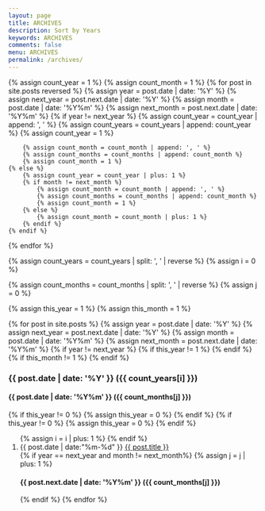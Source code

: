 ```yaml
---
layout: page
title: ARCHIVES
description: Sort by Years
keywords: ARCHIVES
comments: false
menu: ARCHIVES
permalink: /archives/
---
```


<section class="container posts-content">
{% assign count_year = 1 %}
{% assign count_month = 1 %}
{% for post in site.posts reversed %}
    {% assign year = post.date | date: '%Y' %}
    {% assign next_year = post.next.date | date: '%Y' %}
	{% assign month = post.date | date: '%Y%m' %}
    {% assign next_month = post.next.date | date: '%Y%m' %}
    {% if year != next_year %}
        {% assign count_year = count_year | append: ', ' %}
        {% assign count_years = count_years | append: count_year %}
        {% assign count_year = 1 %}
		
		{% assign count_month = count_month | append: ', ' %}
        {% assign count_months = count_months | append: count_month %}
		{% assign count_month = 1 %}
    {% else %}
        {% assign count_year = count_year | plus: 1 %}
		{% if month != next_month %}
			{% assign count_month = count_month | append: ', ' %}
			{% assign count_months = count_months | append: count_month %}
			{% assign count_month = 1 %}
		{% else %}
			{% assign count_month = count_month | plus: 1 %}
		{% endif %}
    {% endif %}
{% endfor %}

{% assign count_years = count_years | split: ', ' | reverse %}
{% assign i = 0 %}

{% assign count_months = count_months | split: ', ' | reverse %}
{% assign j = 0 %}


{% assign this_year = 1 %}
{% assign this_month = 1 %}


{% for post in site.posts %}
    {% assign year = post.date | date: '%Y' %}
    {% assign next_year = post.next.date | date: '%Y' %}
	{% assign month = post.date | date: '%Y%m' %}
    {% assign next_month = post.next.date | date: '%Y%m' %}
    {% if year != next_year %}
        {% if this_year != 1 %}
            </ol>
        {% endif %}
		{% if this_month != 1 %}
            </ol>
        {% endif %}
		<h3>{{ post.date | date: '%Y' }} ({{ count_years[i] }})</h3>
		<h4>{{ post.date | date: '%Y%m' }} ({{ count_months[j] }})</h4>
        {% if this_year != 0 %}
            {% assign this_year = 0 %}
        {% endif %}
		{% if this_year != 0 %}
			{% assign this_year = 0 %}
		{% endif %}
        <ol class="posts-list">
        {% assign i = i | plus: 1 %}
    {% endif %}
	<li class="posts-list-item">
	<span class="posts-list-meta">{{ post.date | date:"%m-%d" }}</span>
	<a class="posts-list-name" href="{{ site.url }}{{ post.url }}">{{ post.title }}</a>
	</li>
	{% if year == next_year and month != next_month%}
		{% assign j = j | plus: 1 %}
		<h4>{{ post.next.date | date: '%Y%m' }} ({{ count_months[j] }})</h4>
	{% endif %}
{% endfor %}
</ol>
</section>
